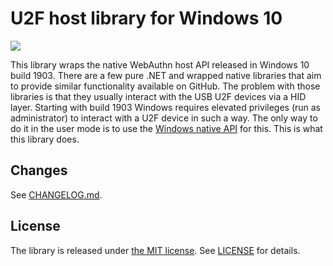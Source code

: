 # U2F host library for Windows 10

![](https://github.com/detunized/u2f-win10-sharp/workflows/CI/badge.svg)

This library wraps the native WebAuthn host API released in Windows 10 build
1903. There are a few pure .NET and wrapped native libraries that aim to
provide similar functionality available on GitHub. The problem with those
libraries is that they usually interact with the USB U2F devices via a HID
layer. Starting with build 1903 Windows requires elevated privileges (run as
administrator) to interact with a U2F device in such a way. The only way to do
it in the user mode is to use the [Windows native API][api] for this. This is
what this library does.

## Changes

See [CHANGELOG.md](CHANGELOG.md).

## License

The library is released under [the MIT license][mit]. See [LICENSE][license]
for details.

[api]: https://github.com/microsoft/webauthn
[mit]: http://www.opensource.org/licenses/mit-license.php
[license]: LICENSE
